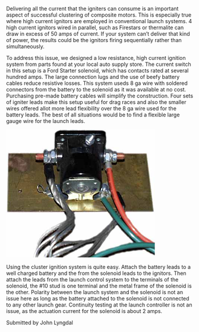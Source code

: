 Delivering all the current that the igniters can consume is an important aspect of successful clustering of composite motors. This is especially true where high current ignitors are employed in conventional launch systems. 4 high current ignitors wired in parallel, such as Firestars or thermalite can draw in excess of 50 amps of current. If your system can’t deliver that kind of power, the results could be the ignitors firing sequentially rather than simultaneously.

To address this issue, we designed a low resistance, high current ignition system from parts found at your local auto supply store. The current switch in this setup is a Ford Starter solenoid, which has contacts rated at several hundred amps. The large connection lugs and the use of beefy battery cables reduce resistive losses. This system useds 8 ga wire with soldered connectors from the battery to the solenoid as it was available at no cost. Purchasing pre-made battery cables will simplify the construction. Four sets of igniter leads make this setup useful for drag races and also the smaller wires offered allot more lead flexibility over the 8 ga wire used for the battery leads. The best of all situations would be to find a flexible large gauge wire for the launch leads.

![](/images/cluster_relay.jpg)

Using the cluster ignition system is quite easy. Attach the battery leads to a well charged battery and the from the solenoid leads to the ignitors. Then attach the leads from the launch control system to the terminals of the solenoid, the #10 stud is one terminal and the metal frame of the solenoid is the other. Polarity between the launch system and the solenoid is not an issue here as long as the battery attached to the solenoid is not connected to any other launch gear. Continuity testing at the launch controller is not an issue, as the actuation current for the solenoid is about 2 amps.

Submitted by John Lyngdal

